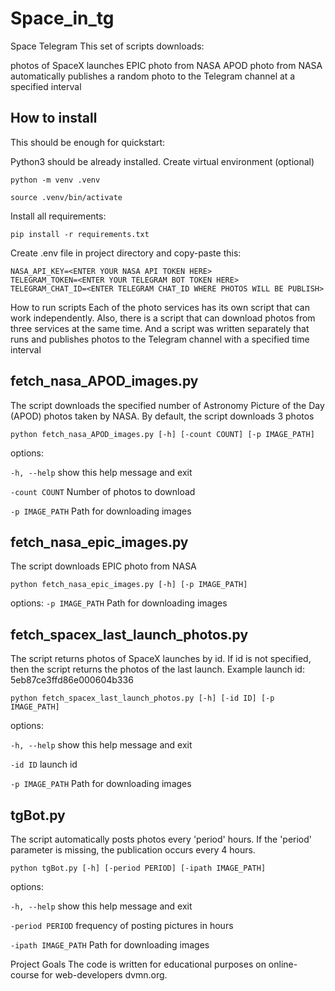 # Space_in_tg

Space Telegram
This set of scripts downloads:

photos of SpaceX launches
EPIC photo from NASA
APOD photo from NASA
automatically publishes a random photo to the Telegram channel at a specified interval
## How to install
This should be enough for quickstart:

Python3 should be already installed.
Create virtual environment (optional)
```
python -m venv .venv
```
```
source .venv/bin/activate
```
Install all requirements:
```
pip install -r requirements.txt
```
Create .env file in project directory and copy-paste this:
```
NASA_API_KEY=<ENTER YOUR NASA API TOKEN HERE>
TELEGRAM_TOKEN=<ENTER YOUR TELEGRAM BOT TOKEN HERE>
TELEGRAM_CHAT_ID=<ENTER TELEGRAM CHAT_ID WHERE PHOTOS WILL BE PUBLISH>
```
How to run scripts
Each of the photo services has its own script that can work independently. Also, there is a script that can download photos from three services at the same time. And a script was written separately that runs and publishes photos to the Telegram channel with a specified time interval

## fetch_nasa_APOD_images.py
The script downloads the specified number of Astronomy Picture of the Day (APOD) photos taken by NASA. By default, the script downloads 3 photos
```
python fetch_nasa_APOD_images.py [-h] [-count COUNT] [-p IMAGE_PATH]
```
options:

`-h, --help` show this help message and exit

`-count COUNT` Number of photos to download

`-p IMAGE_PATH` Path for downloading images

## fetch_nasa_epic_images.py
The script downloads EPIC photo from NASA
```
python fetch_nasa_epic_images.py [-h] [-p IMAGE_PATH]
```
options:
`-p IMAGE_PATH` Path for downloading images

## fetch_spacex_last_launch_photos.py
The script returns photos of SpaceX launches by id. If id is not specified, then the script returns the photos of the last launch. Example launch id: 5eb87ce3ffd86e000604b336

```
python fetch_spacex_last_launch_photos.py [-h] [-id ID] [-p IMAGE_PATH]
```
options:

`-h, --help` show this help message and exit

`-id ID` launch id

`-p IMAGE_PATH` Path for downloading images


## tgBot.py
The script automatically posts photos every 'period' hours. If the 'period' parameter is missing, the publication occurs every 4 hours.
```
python tgBot.py [-h] [-period PERIOD] [-ipath IMAGE_PATH]
```
options:

`-h, --help` show this help message and exit

`-period PERIOD` frequency of posting pictures in hours

`-ipath IMAGE_PATH` Path for downloading images


Project Goals
The code is written for educational purposes on online-course for web-developers dvmn.org.
